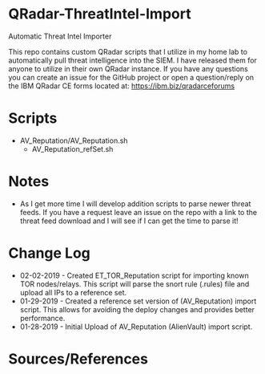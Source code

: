 # QRadar-ThreatIntel-Import
Automatic Threat Intel Importer

This repo contains custom QRadar scripts that I utilize in my home lab to automatically pull threat intelligence into the SIEM. I have released them for anyone to utilize in their own QRadar instance. If you have any questions you can create an issue for the GitHub project or open a question/reply on the IBM QRadar CE forms located at: https://ibm.biz/qradarceforums

# Scripts
  - AV_Reputation/AV_Reputation.sh
    - AV_Reputation_refSet.sh

# Notes
  - As I get more time I will develop addition scripts to parse newer threat feeds. If you have a request leave an issue on the repo with a link to the threat feed download and I will see if I can get the time to parse it!

# Change Log
  - 02-02-2019 - Created ET_TOR_Reputation script for importing known TOR nodes/relays. This script will parse the snort rule (.rules) file and upload all IPs to a reference set. 
  - 01-29-2019 - Created a reference set version of (AV_Reputation) import script. This allows for avoiding the deploy changes and provides better performance.
  - 01-28-2019 - Initial Upload of AV_Reputation (AlienVault) import script.

# Sources/References
